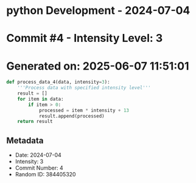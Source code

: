 ﻿# python Development - 2024-07-04
# Commit #4 - Intensity Level: 3
# Generated on: 2025-06-07 11:51:01
```python
def process_data_4(data, intensity=3):
    '''Process data with specified intensity level'''
    result = []
    for item in data:
        if item > 0:
            processed = item * intensity + 13
            result.append(processed)
    return result
```
## Metadata
- Date: 2024-07-04
- Intensity: 3
- Commit Number: 4
- Random ID: 384405320
